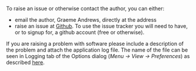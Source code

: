 

To raise an issue or otherwise contact the author, you can either:

<ul>
<li>email the author, Graeme Andrews, directly at the address
<script language="JavaScript">
var ar = String.fromCharCode(60,97,32,104,114,101,102,61,34,109,97,105,108,116,111,58,108,97,110,101,115,108,101,120,105,99,111,110,64,116,104,101,117,110,119,97,108,108,101,100,99,105,116,121,46,99,111,109,34,62,108,97,110,101,115,108,101,120,105,99,111,110,64,116,104,101,117,110,119,97,108,108,101,100,99,105,116,121,46,99,111,109,60,47,97,62);
 document.write(ar);

</script>
</li>
<li>raise an issue at <a href="https://github.com/laneslexicon/lexicon/issues">Github</a>. To use the issue tracker you will need to have, or to signup for, a github account (free or otherwise).
</li>
</ul>

If you are raising a problem with software please include a description of the problem and attach the application log file. The name of the file can be seen in Logging tab of the Options dialog (*Menu -> View -> Preferences*) as described [here](options/options_logging.md).
